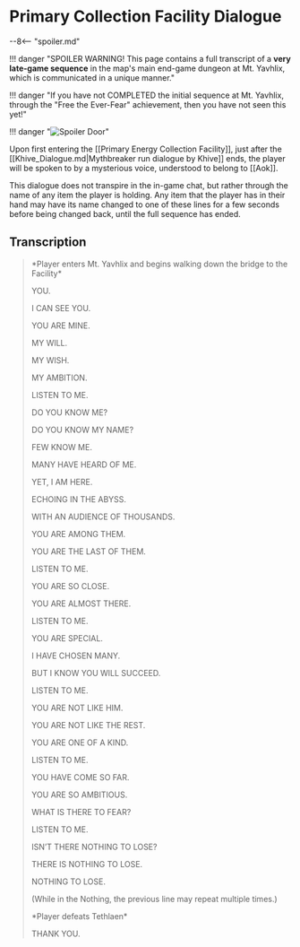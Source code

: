 # Primary Collection Facility Dialogue

--8<-- "spoiler.md"

!!! danger "SPOILER WARNING! This page contains a full transcript of a **very late-game sequence** in the map's main end-game dungeon at Mt. Yavhlix, which is communicated in a unique manner."

!!! danger "If you have not COMPLETED the initial sequence at Mt. Yavhlix, through the "Free the Ever-Fear" achievement, then you have not seen this yet!"

!!! danger "![Spoiler Door](/assets/img/spoiler_door.png)"

Upon first entering the [[Primary Energy Collection Facility]], just after the [[Khive_Dialogue.md|Mythbreaker run dialogue by Khive]] ends, the player will be spoken to by a mysterious voice, understood to belong to [[Aok]]. 

This dialogue does not transpire in the in-game chat, but rather through the name of any item the player is holding. Any item that the player has in their hand may have its name changed to one of these lines for a few seconds before being changed back, until the full sequence has ended.

## Transcription
> \*Player enters Mt. Yavhlix and begins walking down the bridge to the Facility*
>
> YOU.
>
> I CAN SEE YOU.
>
> YOU ARE MINE.
>
> MY WILL.
>
> MY WISH.
>
> MY AMBITION.
>
> LISTEN TO ME.
>
> DO YOU KNOW ME?
>
> DO YOU KNOW MY NAME?
>
> FEW KNOW ME.
>
> MANY HAVE HEARD OF ME.
>
> YET, I AM HERE.
>
> ECHOING IN THE ABYSS.
>
> WITH AN AUDIENCE OF THOUSANDS.
>
> YOU ARE AMONG THEM.
>
> YOU ARE THE LAST OF THEM.
>
> LISTEN TO ME.
>
> YOU ARE SO CLOSE.
>
> YOU ARE ALMOST THERE.
>
> LISTEN TO ME.
>
> YOU ARE SPECIAL.
>
> I HAVE CHOSEN MANY.
>
> BUT I KNOW YOU WILL SUCCEED.
>
> LISTEN TO ME.
>
> YOU ARE NOT LIKE HIM.
>
> YOU ARE NOT LIKE THE REST.
>
> YOU ARE ONE OF A KIND.
>
> LISTEN TO ME.
>
> YOU HAVE COME SO FAR.
>
> YOU ARE SO AMBITIOUS.
>
> WHAT IS THERE TO FEAR?
>
> LISTEN TO ME.
>
> ISN’T THERE NOTHING TO LOSE?
>
> THERE IS NOTHING TO LOSE.
> 
> NOTHING TO LOSE.
>
> (While in the Nothing, the previous line may repeat multiple times.)
>
> \*Player defeats Tethlaen*
> 
> THANK YOU.
